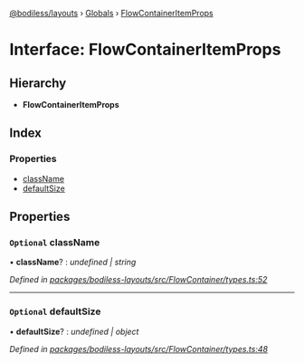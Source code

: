 [@bodiless/layouts](../README.md) › [Globals](../globals.md) › [FlowContainerItemProps](flowcontaineritemprops.md)

# Interface: FlowContainerItemProps

## Hierarchy

* **FlowContainerItemProps**

## Index

### Properties

* [className](flowcontaineritemprops.md#optional-classname)
* [defaultSize](flowcontaineritemprops.md#optional-defaultsize)

## Properties

### `Optional` className

• **className**? : *undefined | string*

*Defined in [packages/bodiless-layouts/src/FlowContainer/types.ts:52](https://github.com/johnsonandjohnson/Bodiless-JS/blob/afa155a/packages/bodiless-layouts/src/FlowContainer/types.ts#L52)*

___

### `Optional` defaultSize

• **defaultSize**? : *undefined | object*

*Defined in [packages/bodiless-layouts/src/FlowContainer/types.ts:48](https://github.com/johnsonandjohnson/Bodiless-JS/blob/afa155a/packages/bodiless-layouts/src/FlowContainer/types.ts#L48)*
